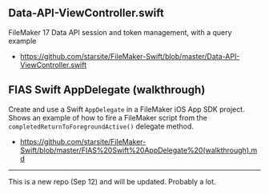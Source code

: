 ## Data-API-ViewController.swift
FileMaker 17 Data API session and token management, with a query example
* https://github.com/starsite/FileMaker-Swift/blob/master/Data-API-ViewController.swift

## FIAS Swift AppDelegate (walkthrough)
Create and use a Swift `AppDelegate` in a FileMaker iOS App SDK project. Shows an example of how to fire a FileMaker script from the `completedReturnToForegroundActive()` delegate method.
* https://github.com/starsite/FileMaker-Swift/blob/master/FIAS%20Swift%20AppDelegate%20(walkthrough).md

- - -

This is a new repo (Sep 12) and will be updated. Probably a lot.
